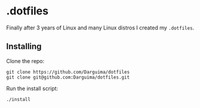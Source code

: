 # .dotfiles

Finally after 3 years of Linux and many Linux distros I created my `.dotfiles`.

## Installing

Clone the repo:

```
git clone https://github.com/Darguima/dotfiles
git clone git@github.com:Darguima/dotfiles.git
```

Run the install script:

```
./install
```
